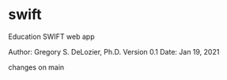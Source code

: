 # swift
Education SWIFT web app

Author: Gregory S. DeLozier, Ph.D.
Version 0.1 Date: Jan 19, 2021

changes on main
